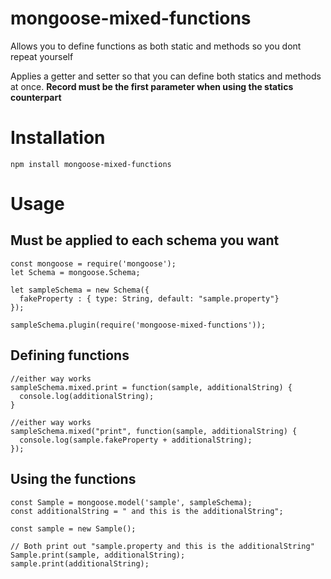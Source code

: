 # mongoose-mixed-functions
Allows you to define functions as both static and methods so you dont repeat yourself

Applies a getter and setter so that you can define both statics and methods at once. <b>Record must be the first parameter when using the statics counterpart</b>

# Installation

`npm install mongoose-mixed-functions`

# Usage

## Must be applied to each schema you want
    const mongoose = require('mongoose');
    let Schema = mongoose.Schema;

    let sampleSchema = new Schema({
      fakeProperty : { type: String, default: "sample.property"}
    });

    sampleSchema.plugin(require('mongoose-mixed-functions'));

## Defining functions

    //either way works
    sampleSchema.mixed.print = function(sample, additionalString) {
      console.log(additionalString);
    }

    //either way works
    sampleSchema.mixed("print", function(sample, additionalString) {
      console.log(sample.fakeProperty + additionalString);
    });

## Using the functions
    const Sample = mongoose.model('sample', sampleSchema);
    const additionalString = " and this is the additionalString";

    const sample = new Sample();

    // Both print out "sample.property and this is the additionalString"
    Sample.print(sample, additionalString);
    sample.print(additionalString);
